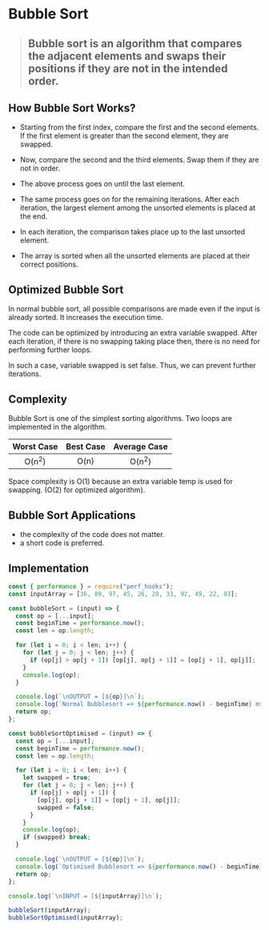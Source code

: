 # Bubble Sort

> ## Bubble sort is an algorithm that compares the adjacent elements and swaps their positions if they are not in the intended order.

## How Bubble Sort Works?

- Starting from the first index, compare the first and the second elements. If the first element is greater than the second element, they are swapped.

- Now, compare the second and the third elements. Swap them if they are not in order.

- The above process goes on until the last element.

- The same process goes on for the remaining iterations. After each iteration, the largest element among the unsorted elements is placed at the end.

- In each iteration, the comparison takes place up to the last unsorted element.

- The array is sorted when all the unsorted elements are placed at their correct positions.

## Optimized Bubble Sort

In normal bubble sort, all possible comparisons are made even if the input is already sorted. It increases the execution time.

The code can be optimized by introducing an extra variable swapped. After each iteration, if there is no swapping taking place then, there is no need for performing further loops.

In such a case, variable swapped is set false. Thus, we can prevent further iterations.

## Complexity

Bubble Sort is one of the simplest sorting algorithms. Two loops are implemented in the algorithm.

|    Worst Case    | Best Case |   Average Case   |
| :--------------: | :-------: | :--------------: |
| O(n<sup>2</sup>) |   O(n)    | O(n<sup>2</sup>) |

Space complexity is O(1) because an extra variable temp is used for swapping. (O(2) for optimized algorithm).

## Bubble Sort Applications

- the complexity of the code does not matter.
- a short code is preferred.

## Implementation

```js
const { performance } = require("perf_hooks");
const inputArray = [36, 89, 97, 45, 26, 20, 33, 92, 49, 22, 83];

const bubbleSort = (input) => {
  const op = [...input];
  const beginTime = performance.now();
  const len = op.length;

  for (let i = 0; i < len; i++) {
    for (let j = 0; j < len; j++) {
      if (op[j] > op[j + 1]) [op[j], op[j + 1]] = [op[j + 1], op[j]];
    }
    console.log(op);
  }

  console.log(`\nOUTPUT = [${op}]\n`);
  console.log(`Normal Bubblesort => ${performance.now() - beginTime} ms\n`);
  return op;
};

const bubbleSortOptimised = (input) => {
  const op = [...input];
  const beginTime = performance.now();
  const len = op.length;

  for (let i = 0; i < len; i++) {
    let swapped = true;
    for (let j = 0; j < len; j++) {
      if (op[j] > op[j + 1]) {
        [op[j], op[j + 1]] = [op[j + 1], op[j]];
        swapped = false;
      }
    }
    console.log(op);
    if (swapped) break;
  }

  console.log(`\nOUTPUT = [${op}]\n`);
  console.log(`Optimised Bubblesort => ${performance.now() - beginTime} ms\n`);
  return op;
};

console.log(`\nINPUT = [${inputArray}]\n`);

bubbleSort(inputArray);
bubbleSortOptimised(inputArray);
```
